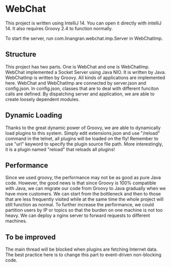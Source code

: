 # WebChat
This project is written using IntelliJ 14. You can open it directly with intelliJ 14. It also requires Groovy 2.4 to function normally.

To start the server, run com.linangran.webchat.imp.Server in WebChatImp.

## Structure
This project has two parts. One is WebChat and one is WebChatImp. WebChat implemented a Socket Server using Java NIO. It is written by Java. 
WebChatImp is written by Groovy. All kinds of applications are implemented here.
WebChat and WebChatImp are connected by server.json and config.json. In config.json, classes that are to deal with different funciton calls are defined. By dispatching server and application, we are able to create loosely dependent modules.

## Dynamic Loading
Thanks to the great dynamic power of Groovy, we are able to dynamically load plugins to this system. Simply edit extensions.json and use "/reload" command in the telnet, all plugins will be loaded on the fly! Remember to use "url" keyword to specify the plugin source file path.
More interestingly, it is a plugin named "reload" that reloads all plugins!

## Performance
Since we used groovy, the performance may not be as good as pure Java code. However, the good news is that since Groovy is 100% compatible with Java, we can migrate our code from Groovy to Java gradually when we have more customers. We can start from the bottleneck and then to those that are less frequently visited while at the same time the whole project will still function as normal.
To further increase the performance, we could partition users by IP or topics so that the burden on one machine is not too heavy. We can deploy a nginx server to forward requests to different machines.

## To be improved
The main thread will be blocked when plugins are fetching Internet data. The best practice here is to change this part to event-driven non-blocking code.
 
